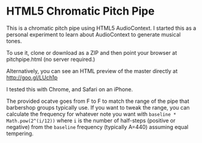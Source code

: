 HTML5 Chromatic Pitch Pipe
=========

This is a chromatic pitch pipe using HTML5 AudioContext.  I started this as a personal experiment to learn about AudioContext to generate musical tones.  

To use it, clone or download as a ZIP and then point your browser at pitchpipe.html (no server required.)

Alternatively, you can see an HTML preview of the master directly at http://goo.gl/LUch1p

I tested this with Chrome, and Safari on an iPhone.

The provided ocatve goes from F to F to match the range of the pipe that barbershop groups typically use.
If you want to tweak the range, you can calculate the frequency for whatever note you want with `baseline * Math.pow(2^(i/12))` where `i` is the number of half-steps (positive or negative) from the `baseline` frequency (typically A=440) assuming equal tempering.
